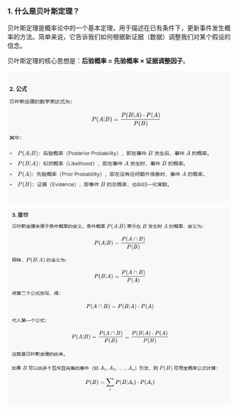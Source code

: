 ### 1. **什么是贝叶斯定理？**

贝叶斯定理是概率论中的一个基本定理，用于描述在已有条件下，更新事件发生概率的方法。简单来说，它告诉我们如何根据新证据（数据）调整我们对某个假设的信念。

贝叶斯定理的核心思想是：**后验概率 = 先验概率 × 证据调整因子**。

![enter image description here](https://github.com/xiaohuidu/AI/blob/master/images/Bayers.png)

![enter image description here](https://github.com/xiaohuidu/AI/blob/master/images/deduce.png)
<!--stackedit_data:
eyJoaXN0b3J5IjpbLTEzOTkwMjg1NDIsLTEwMDY2OTU4NTRdfQ
==
-->